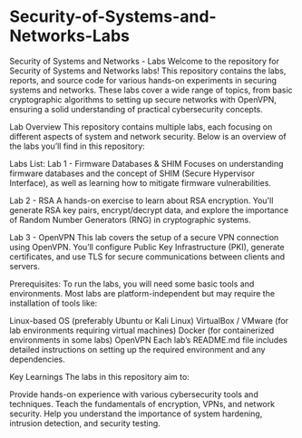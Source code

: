 # Security-of-Systems-and-Networks-Labs
Security of Systems and Networks - Labs
Welcome to the repository for Security of Systems and Networks labs! This repository contains the labs, reports, and source code for various hands-on experiments in securing systems and networks. These labs cover a wide range of topics, from basic cryptographic algorithms to setting up secure networks with OpenVPN, ensuring a solid understanding of practical cybersecurity concepts.

Lab Overview
This repository contains multiple labs, each focusing on different aspects of system and network security. Below is an overview of the labs you’ll find in this repository:


Labs List:
Lab 1 - Firmware Databases & SHIM
Focuses on understanding firmware databases and the concept of SHIM (Secure Hypervisor Interface), as well as learning how to mitigate firmware vulnerabilities.

Lab 2 - RSA
A hands-on exercise to learn about RSA encryption. You'll generate RSA key pairs, encrypt/decrypt data, and explore the importance of Random Number Generators (RNG) in cryptographic systems.

Lab 3 - OpenVPN
This lab covers the setup of a secure VPN connection using OpenVPN. You’ll configure Public Key Infrastructure (PKI), generate certificates, and use TLS for secure communications between clients and servers.


Prerequisites:
To run the labs, you will need some basic tools and environments. Most labs are platform-independent but may require the installation of tools like:

Linux-based OS (preferably Ubuntu or Kali Linux)
VirtualBox / VMware (for lab environments requiring virtual machines)
Docker (for containerized environments in some labs)
OpenVPN 
Each lab’s README.md file includes detailed instructions on setting up the required environment and any dependencies.



Key Learnings
The labs in this repository aim to:

Provide hands-on experience with various cybersecurity tools and techniques.
Teach the fundamentals of encryption, VPNs, and network security.
Help you understand the importance of system hardening, intrusion detection, and security testing.
